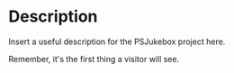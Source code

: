 # Description

Insert a useful description for the PSJukebox project here.

Remember, it's the first thing a visitor will see.